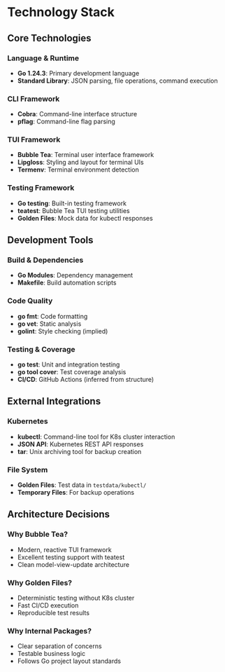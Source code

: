 # Technology Stack

## Core Technologies

### Language & Runtime
- **Go 1.24.3**: Primary development language
- **Standard Library**: JSON parsing, file operations, command execution

### CLI Framework
- **Cobra**: Command-line interface structure
- **pflag**: Command-line flag parsing

### TUI Framework
- **Bubble Tea**: Terminal user interface framework
- **Lipgloss**: Styling and layout for terminal UIs
- **Termenv**: Terminal environment detection

### Testing Framework
- **Go testing**: Built-in testing framework
- **teatest**: Bubble Tea TUI testing utilities
- **Golden Files**: Mock data for kubectl responses

## Development Tools

### Build & Dependencies
- **Go Modules**: Dependency management
- **Makefile**: Build automation scripts

### Code Quality
- **go fmt**: Code formatting
- **go vet**: Static analysis
- **golint**: Style checking (implied)

### Testing & Coverage
- **go test**: Unit and integration testing
- **go tool cover**: Test coverage analysis
- **CI/CD**: GitHub Actions (inferred from structure)

## External Integrations

### Kubernetes
- **kubectl**: Command-line tool for K8s cluster interaction
- **JSON API**: Kubernetes REST API responses
- **tar**: Unix archiving tool for backup creation

### File System
- **Golden Files**: Test data in `testdata/kubectl/`
- **Temporary Files**: For backup operations

## Architecture Decisions

### Why Bubble Tea?
- Modern, reactive TUI framework
- Excellent testing support with teatest
- Clean model-view-update architecture

### Why Golden Files?
- Deterministic testing without K8s cluster
- Fast CI/CD execution
- Reproducible test results

### Why Internal Packages?
- Clear separation of concerns
- Testable business logic
- Follows Go project layout standards